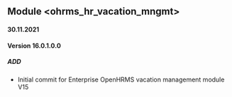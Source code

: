 ## Module <ohrms_hr_vacation_mngmt>

#### 30.11.2021
#### Version 16.0.1.0.0
##### ADD
- Initial commit for Enterprise OpenHRMS vacation management module V15


